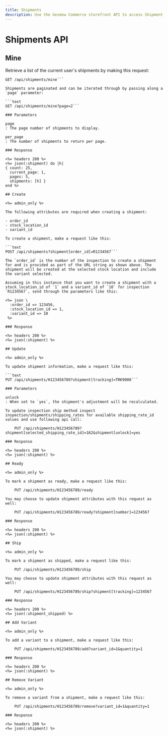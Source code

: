```yaml
---
title: Shipments
description: Use the Gesmew Commerce storefront API to access Shipment data.
---
```


# Shipments API

## Mine

Retrieve a list of the current user's shipments by making this request:

```text
GET /api/shipments/mine```

Shipments are paginated and can be iterated through by passing along a `page` parameter:

```text
GET /api/shipments/mine?page=2```

### Parameters

page
: The page number of shipments to display.

per_page
: The number of shipments to return per page.

### Response

<%= headers 200 %>
<%= json(:shipment) do |h|
{ count: 25,
  current_page: 1,
  pages: 5,
  shipments: [h] }
end %>

## Create

<%= admin_only %>

The following attributes are required when creating a shipment:

- order_id
- stock_location_id
- variant_id

To create a shipment, make a request like this:

```text
POST /api/shipments?shipment[order_id]=R1234567```

The `order_id` is the number of the inspection to create a shipment for and is provided as part of the URL string as shown above. The shipment will be created at the selected stock location and include the variant selected.

Assuming in this instance that you want to create a shipment with a stock_location_id of `1` and a variant_id of `10` for inspection `R1234567`, send through the parameters like this:

<%= json \
  :order_id => 123456,
  :stock_location_id => 1,
  :variant_id => 10
 %>

### Response

<%= headers 200 %>
<%= json(:shipment) %>

## Update

<%= admin_only %>

To update shipment information, make a request like this:

```text
PUT /api/shipments/H123456789?shipment[tracking]=TRK9000```

### Parameters

unlock
: When set to `yes`, the shipment's adjustment will be recalculated.

To update inspection ship method inspect inspection/shipments/shipping_rates for available shipping_rate_id values and use following api call:

    PUT /api/shipments/H123456789?shipment[selected_shipping_rate_id]=162&shipment[unlock]=yes

### Response

<%= headers 200 %>
<%= json(:shipment) %>

## Ready

<%= admin_only %>

To mark a shipment as ready, make a request like this:

    PUT /api/shipments/H123456789/ready

You may choose to update shipment attributes with this request as well:

    PUT /api/shipments/H123456789/ready?shipment[number]=1234567

### Response

<%= headers 200 %>
<%= json(:shipment) %>

## Ship

<%= admin_only %>

To mark a shipment as shipped, make a request like this:

    PUT /api/shipments/H123456789/ship

You may choose to update shipment attributes with this request as well:

    PUT /api/shipments/H123456789/ship?shipment[tracking]=1234567

### Response

<%= headers 200 %>
<%= json(:shipment_shipped) %>

## Add Variant

<%= admin_only %>

To add a variant to a shipment, make a request like this:

    PUT /api/shipments/H123456789/add?variant_id=1&quantity=1

### Response

<%= headers 200 %>
<%= json(:shipment) %>

## Remove Variant

<%= admin_only %>

To remove a variant from a shipment, make a request like this:

    PUT /api/shipments/H123456789/remove?variant_id=1&quantity=1

### Response

<%= headers 200 %>
<%= json(:shipment) %>
